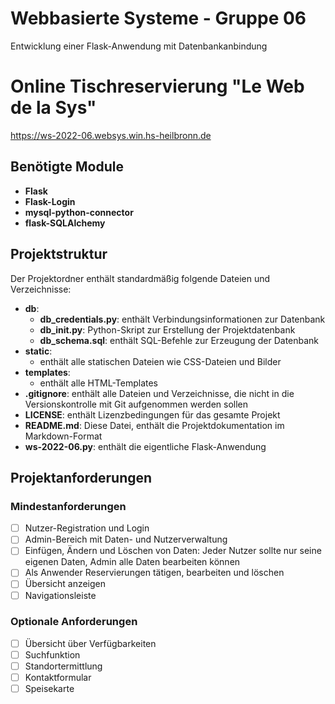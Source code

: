 # Webbasierte Systeme - Gruppe 06

Entwicklung einer Flask-Anwendung mit Datenbankanbindung

# Online Tischreservierung "Le Web de la Sys"

https://ws-2022-06.websys.win.hs-heilbronn.de
## Benötigte Module
* **Flask**
* **Flask-Login**
* **mysql-python-connector**
* **flask-SQLAlchemy**

## Projektstruktur

Der Projektordner enthält standardmäßig folgende Dateien und Verzeichnisse:

* **db**:
  * **db_credentials.py**: enthält Verbindungsinformationen zur Datenbank
  * **db_init.py**: Python-Skript zur Erstellung der Projektdatenbank
  * **db_schema.sql**: enthält SQL-Befehle zur Erzeugung der Datenbank
* **static**:
  * enthält alle statischen Dateien wie CSS-Dateien und Bilder
* **templates**:
  * enthält alle HTML-Templates
* **.gitignore**: enthält alle Dateien und Verzeichnisse, die nicht in die Versionskontrolle mit Git aufgenommen werden sollen
* **LICENSE**: enthält Lizenzbedingungen für das gesamte Projekt
* **README.md**: Diese Datei, enthält die Projektdokumentation im Markdown-Format
* **ws-2022-06.py**: enthält die eigentliche Flask-Anwendung

## Projektanforderungen

### Mindestanforderungen

* [ ] Nutzer-Registration und Login
* [ ] Admin-Bereich mit Daten- und Nutzerverwaltung
* [ ] Einfügen, Ändern und Löschen von Daten: Jeder Nutzer sollte nur seine eigenen Daten, Admin alle Daten bearbeiten können
* [ ] Als Anwender Reservierungen tätigen, bearbeiten und löschen
* [ ] Übersicht anzeigen
* [ ] Navigationsleiste

### Optionale Anforderungen

* [ ] Übersicht über Verfügbarkeiten
* [ ] Suchfunktion
* [ ] Standortermittlung
* [ ] Kontaktformular
* [ ] Speisekarte
